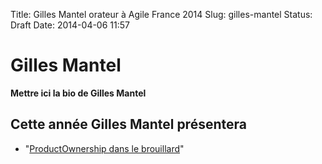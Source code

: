 Title: Gilles Mantel orateur à Agile France 2014 
Slug: gilles-mantel
Status: Draft
Date: 2014-04-06 11:57

# Gilles Mantel

**Mettre ici la bio de Gilles Mantel**
## Cette année Gilles Mantel présentera

* "[ProductOwnership dans le brouillard](../sessions/productownership-dans-le-brouillard.html)"


